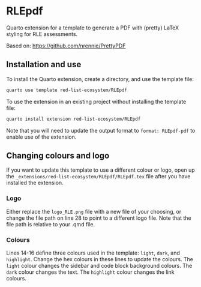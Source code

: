 # RLEpdf

Quarto extension for a template to generate a PDF with (pretty) LaTeX styling for RLE assessments.

Based on: https://github.com/nrennie/PrettyPDF

## Installation and use

To install the Quarto extension, create a directory, and use the template file:

``` bash
quarto use template red-list-ecosystem/RLEpdf
```

To use the extension in an existing project without installing the template file:

``` bash
quarto install extension red-list-ecosystem/RLEpdf
```
Note that you will need to update the output format to `format: RLEpdf-pdf` to enable use of the extension.

## Changing colours and logo

If you want to update this template to use a different colour or logo, open up the `_extensions/red-list-ecosystem/RLEpdf/RLEpdf.tex` file after you have installed the extension.

### Logo

Either replace the `logo_RLE.png` file with a new file of your choosing, or change the file path on line 28 to point to a different logo file. Note that the file path is relative to your .qmd file.

### Colours

Lines 14-16 define three colours used in the template: `light`, `dark`, and `highlight`. Change the hex colours in these lines to update the colours. The `light` colour changes the sidebar and code block background colours. The `dark` colour changes the text. The `highlight` colour changes the link colours.





